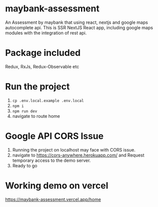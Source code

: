 # maybank-assessment
An Assessment by maybank that using react, nextjs and google maps autocomplete api. 
This is SSR NextJS React app, including google maps modules with the integration of rest api.

# Package included
Redux, RxJs, Redux-Observable etc

# Run the project
1) `cp .env.local.example .env.local`
2) `npm i`
3) `npm run dev`
4) navigate to route home

# Google API CORS Issue
1) Running the project on localhost may face with CORS issue. 
2) navigate to https://cors-anywhere.herokuapp.com/ and Request temporary access to the demo server.
3) Ready to go 

# Working demo on vercel
https://maybank-assessment.vercel.app/home

